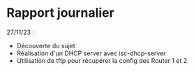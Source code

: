 # Rapport journalier

27/11/23 :
- Découverte du sujet 
- Réalisation d'un DHCP server avec isc-dhcp-server
- Utilisation de tftp pour récupérer la config des Router 1 et 2
